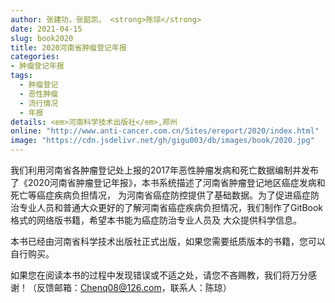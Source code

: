 ```yaml
---
author: 张建功，张韶凯， <strong>陈琼</strong>
date: 2021-04-15
slug: book2020
title: 2020河南省肿瘤登记年报
categories: 
- 肿瘤登记年报
tags:
  - 肿瘤登记
  - 恶性肿瘤
  - 流行情况
  - 年报
details: <em>河南科学技术出版社</em>,郑州
online: "http://www.anti-cancer.com.cn/Sites/ereport/2020/index.html"
image: "https://cdn.jsdelivr.net/gh/gigu003/db/images/book/2020.jpg"
---
```


我们利用河南省各肿瘤登记处上报的2017年恶性肿瘤发病和死亡数据编制并发布了《2020河南省肿瘤登记年报》，本书系统描述了河南省肿瘤登记地区癌症发病和死亡等癌症疾病负担情况，
为河南省癌症防控提供了基础数据。为了促进癌症防治专业人员和普通大众更好的了解河南省癌症疾病负担情况，我们制作了GitBook格式的网络版书籍，希望本书能为癌症防治专业人员及
大众提供科学信息。

本书已经由河南省科学技术出版社正式出版，如果您需要纸质版本的书籍，您可以自行购买。

如果您在阅读本书的过程中发现错误或不适之处，请您不吝赐教，我们将万分感谢！（反馈邮箱：Chenq08@126.com，联系人：陈琼）